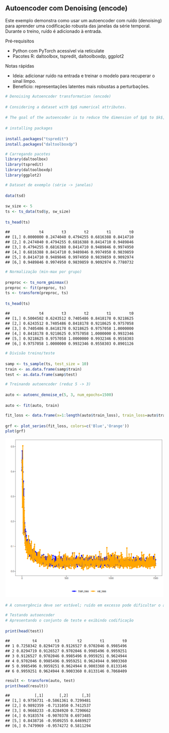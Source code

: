 ## Autoencoder com Denoising (encode)

Este exemplo demonstra como usar um autoencoder com ruído (denoising) para aprender uma codificação robusta das janelas da série temporal. Durante o treino, ruído é adicionado à entrada.

Pré‑requisitos
- Python com PyTorch acessível via reticulate
- Pacotes R: daltoolbox, tspredit, daltoolboxdp, ggplot2
 
 Notas rápidas
 - Ideia: adicionar ruído na entrada e treinar o modelo para recuperar o sinal limpo.
 - Benefício: representações latentes mais robustas a perturbações.

``` r
# Denoising Autoencoder transformation (encode)

# Considering a dataset with $p$ numerical attributes. 

# The goal of the autoencoder is to reduce the dimension of $p$ to $k$, such that these $k$ attributes are enough to recompose the original $p$ attributes. 

# installing packages

install.packages("tspredit")
install.packages("daltoolboxdp")
```


``` r
# Carregando pacotes
library(daltoolbox)
library(tspredit)
library(daltoolboxdp)
library(ggplot2)
```


``` r
# Dataset de exemplo (série -> janelas) 

data(tsd)

sw_size <- 5
ts <- ts_data(tsd$y, sw_size)

ts_head(ts)
```

```
##             t4        t3        t2        t1        t0
## [1,] 0.0000000 0.2474040 0.4794255 0.6816388 0.8414710
## [2,] 0.2474040 0.4794255 0.6816388 0.8414710 0.9489846
## [3,] 0.4794255 0.6816388 0.8414710 0.9489846 0.9974950
## [4,] 0.6816388 0.8414710 0.9489846 0.9974950 0.9839859
## [5,] 0.8414710 0.9489846 0.9974950 0.9839859 0.9092974
## [6,] 0.9489846 0.9974950 0.9839859 0.9092974 0.7780732
```


``` r
# Normalização (min-max por grupo)

preproc <- ts_norm_gminmax()
preproc <- fit(preproc, ts)
ts <- transform(preproc, ts)

ts_head(ts)
```

```
##             t4        t3        t2        t1        t0
## [1,] 0.5004502 0.6243512 0.7405486 0.8418178 0.9218625
## [2,] 0.6243512 0.7405486 0.8418178 0.9218625 0.9757058
## [3,] 0.7405486 0.8418178 0.9218625 0.9757058 1.0000000
## [4,] 0.8418178 0.9218625 0.9757058 1.0000000 0.9932346
## [5,] 0.9218625 0.9757058 1.0000000 0.9932346 0.9558303
## [6,] 0.9757058 1.0000000 0.9932346 0.9558303 0.8901126
```


``` r
# Divisão treino/teste

samp <- ts_sample(ts, test_size = 10)
train <- as.data.frame(samp$train)
test <- as.data.frame(samp$test)
```


``` r
# Treinando autoencoder (reduz 5 -> 3)

auto <- autoenc_denoise_e(5, 3, num_epochs=1500)

auto <- fit(auto, train)
```


``` r
fit_loss <- data.frame(x=1:length(auto$train_loss), train_loss=auto$train_loss,val_loss=auto$val_loss)

grf <- plot_series(fit_loss, colors=c('Blue','Orange'))
plot(grf)
```

![plot of chunk unnamed-chunk-7](fig/autoenc_denoise_e/unnamed-chunk-7-1.png)
 

``` r
# A convergência deve ser estável; ruído em excesso pode dificultar o ajuste.
```


``` r
# Testando autoencoder
# Apresentando o conjunto de teste e exibindo codificação

print(head(test))
```

```
##          t4        t3        t2        t1        t0
## 1 0.7258342 0.8294719 0.9126527 0.9702046 0.9985496
## 2 0.8294719 0.9126527 0.9702046 0.9985496 0.9959251
## 3 0.9126527 0.9702046 0.9985496 0.9959251 0.9624944
## 4 0.9702046 0.9985496 0.9959251 0.9624944 0.9003360
## 5 0.9985496 0.9959251 0.9624944 0.9003360 0.8133146
## 6 0.9959251 0.9624944 0.9003360 0.8133146 0.7068409
```

``` r
result <- transform(auto, test)
print(head(result))
```

```
##           [,1]       [,2]      [,3]
## [1,] 0.9756731 -0.5861361 0.7299481
## [2,] 0.9892359 -0.7131050 0.7412537
## [3,] 0.9668233 -0.8284920 0.7290662
## [4,] 0.9183574 -0.9070378 0.6973485
## [5,] 0.8438716 -0.9509255 0.6469927
## [6,] 0.7479969 -0.9574272 0.5811294
```

